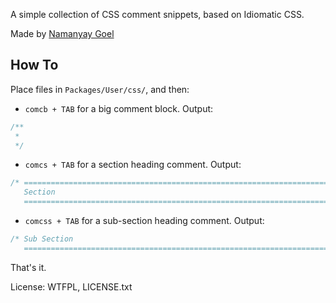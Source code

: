 A simple collection of CSS comment snippets, based on Idiomatic CSS.

Made by [Namanyay Goel](http://namanyayg.com/)

## How To 

Place files in `Packages/User/css/`, and then:

* `comcb + TAB` for a big comment block. Output:

```css
/**
 * 
 */
 ```

 * `comcs + TAB` for a section heading comment. Output: 

```css
/* ==========================================================================
   Section
   ========================================================================== */
 ```

* `comcss + TAB` for a sub-section heading comment. Output:

```css
/* Sub Section
   ========================================================================== */
 ```

 That's it. 

 License: WTFPL, LICENSE.txt